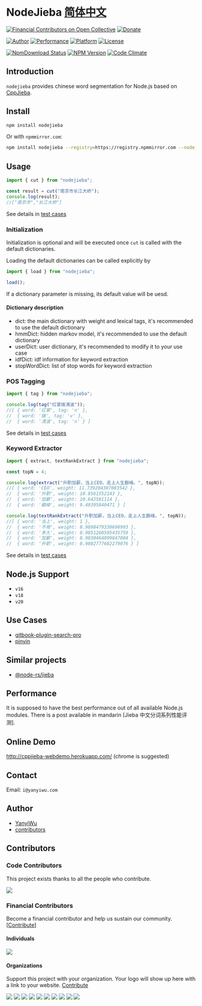 # NodeJieba [简体中文](README.md)

[![Financial Contributors on Open Collective](https://opencollective.com/nodejieba/all/badge.svg?label=financial+contributors)](https://opencollective.com/nodejieba)
[![Donate](https://img.shields.io/badge/donate-eos_gitdeveloper-orange.svg)](https://eosflare.io/account/gitdeveloper)

[![Author](https://img.shields.io/badge/author-@yanyiwu-blue.svg?style=flat)](http://yanyiwu.com/)
[![Performance](https://img.shields.io/badge/performance-excellent-brightgreen.svg?style=flat)](http://yanyiwu.com/work/2015/06/14/jieba-series-performance-test.html)
[![Platform](https://img.shields.io/badge/platform-Linux,%20OS%20X,%20Windows-green.svg?style=flat)](https://github.com/yanyiwu/nodejieba)
[![License](https://img.shields.io/badge/license-MIT-yellow.svg?style=flat)](http://yanyiwu.mit-license.org)

[![NpmDownload Status](http://img.shields.io/npm/dm/nodejieba.svg)](https://www.npmjs.org/package/nodejieba)
[![NPM Version](https://img.shields.io/npm/v/nodejieba.svg?style=flat)](https://www.npmjs.org/package/nodejieba)
[![Code Climate](https://codeclimate.com/github/yanyiwu/nodejieba/badges/gpa.svg)](https://codeclimate.com/github/yanyiwu/nodejieba)

## Introduction

`nodejieba` provides chinese word segmentation for Node.js based on [CppJieba].

## Install

```sh
npm install nodejieba
```

Or with `npmmirror.com`:

```sh
npm install nodejieba --registry=https://registry.npmmirror.com --nodejieba_binary_host_mirror=https://registry.npmmirror.com/-/binary/nodejieba/
```

## Usage

```js
import { cut } from "nodejieba";

const result = cut("南京市长江大桥");
console.log(result);
//["南京市","长江大桥"]
```

See details in [test cases](__tests__/api.spec.ts)

### Initialization

Initialization is optional and will be executed once `cut` is called with the default dictionaries.

Loading the default dictionaries can be called explicitly by

```js
import { load } from "nodejieba";

load();
```

If a dictionary parameter is missing, its default value will be uesd.

#### Dictionary description

- dict: the main dictionary with weight and lexical tags, it's recommended to use the default dictionary
- hmmDict: hidden markov model, it's recommended to use the default dictionary
- userDict: user dictionary, it's recommended to modify it to your use case
- idfDict: idf information for keyword extraction
- stopWordDict: list of stop words for keyword extraction

### POS Tagging

```js
import { tag } from "nodejieba";

console.log(tag("红掌拨清波"));
//[ { word: '红掌', tag: 'n' },
//  { word: '拨', tag: 'v' },
//  { word: '清波', tag: 'n' } ]
```

See details in [test cases](__tests__/api.spec.ts)

### Keyword Extractor

```js
import { extract, textRankExtract } from "nodejieba";

const topN = 4;

console.log(extract("升职加薪，当上CEO，走上人生巅峰。", topN));
//[ { word: 'CEO', weight: 11.739204307083542 },
//  { word: '升职', weight: 10.8561552143 },
//  { word: '加薪', weight: 10.642581114 },
//  { word: '巅峰', weight: 9.49395840471 } ]

console.log(textRankExtract("升职加薪，当上CEO，走上人生巅峰。", topN));
//[ { word: '当上', weight: 1 },
//  { word: '不用', weight: 0.9898479330698993 },
//  { word: '多久', weight: 0.9851260595435759 },
//  { word: '加薪', weight: 0.9830464899847804 },
//  { word: '升职', weight: 0.9802777682279076 } ]
```

See details in [test cases](__tests__/api.spec.ts)

## Node.js Support

- `v16`
- `v18`
- `v20`

## Use Cases

- [gitbook-plugin-search-pro]
- [pinyin]

## Similar projects

- [@node-rs/jieba](https://github.com/Brooooooklyn/node-rs/tree/master/packages/jieba)

## Performance

It is supposed to have the best performance out of all available Node.js modules. There is a post available in mandarin [Jieba 中文分词系列性能评测].

## Online Demo

<http://cppjieba-webdemo.herokuapp.com/> (chrome is suggested)

## Contact

Email: `i@yanyiwu.com`

## Author

- [YanyiWu]
- [contributors]

[CppJieba]: https://github.com/yanyiwu/cppjieba.git
[contributors]: https://github.com/yanyiwu/nodejieba/graphs/contributors
[YanyiWu]: http://yanyiwu.com
[gitbook-plugin-search-pro]: https://plugins.gitbook.com/plugin/search-pro
[pinyin]: https://github.com/hotoo/pinyin

## Contributors

### Code Contributors

This project exists thanks to all the people who contribute.

<a href="https://github.com/yanyiwu/nodejieba/graphs/contributors"><img src="https://opencollective.com/nodejieba/contributors.svg?width=890&button=false" /></a>

### Financial Contributors

Become a financial contributor and help us sustain our community. [[Contribute](https://opencollective.com/nodejieba/contribute)]

#### Individuals

<a href="https://opencollective.com/nodejieba"><img src="https://opencollective.com/nodejieba/individuals.svg?width=890"></a>

#### Organizations

Support this project with your organization. Your logo will show up here with a link to your website. [Contribute](https://opencollective.com/nodejieba/contribute)

<a href="https://opencollective.com/nodejieba/organization/0/website"><img src="https://opencollective.com/nodejieba/organization/0/avatar.svg"></a>
<a href="https://opencollective.com/nodejieba/organization/1/website"><img src="https://opencollective.com/nodejieba/organization/1/avatar.svg"></a>
<a href="https://opencollective.com/nodejieba/organization/2/website"><img src="https://opencollective.com/nodejieba/organization/2/avatar.svg"></a>
<a href="https://opencollective.com/nodejieba/organization/3/website"><img src="https://opencollective.com/nodejieba/organization/3/avatar.svg"></a>
<a href="https://opencollective.com/nodejieba/organization/4/website"><img src="https://opencollective.com/nodejieba/organization/4/avatar.svg"></a>
<a href="https://opencollective.com/nodejieba/organization/5/website"><img src="https://opencollective.com/nodejieba/organization/5/avatar.svg"></a>
<a href="https://opencollective.com/nodejieba/organization/6/website"><img src="https://opencollective.com/nodejieba/organization/6/avatar.svg"></a>
<a href="https://opencollective.com/nodejieba/organization/7/website"><img src="https://opencollective.com/nodejieba/organization/7/avatar.svg"></a>
<a href="https://opencollective.com/nodejieba/organization/8/website"><img src="https://opencollective.com/nodejieba/organization/8/avatar.svg"></a>
<a href="https://opencollective.com/nodejieba/organization/9/website"><img src="https://opencollective.com/nodejieba/organization/9/avatar.svg"></a>
